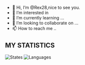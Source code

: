- 👋 Hi, I’m @Rex28,nice to see you.
- 👀 I’m interested in 
- 🌱 I’m currently learning ...
- 💞️ I’m looking to collaborate on ...
- 📫 How to reach me ..

## MY STATISTICS
![States](https://github-readme-stats.vercel.app/api?username=StarryJia&count_private=true&theme=dracula)
![Languages](https://github-readme-stats.vercel.app/api/top-langs/?username=StarryJia&hide=ipynb,html&layout=compact)
<!---
Rex28/Rex28 is a ✨ special ✨ repository because its `README.md` (this file) appears on your GitHub profile.
You can click the Preview link to take a look at your changes.
--->
